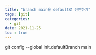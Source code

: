 ```yaml
---
title: "branch main을 default로 선언하기"
tags: [git]
categories:
  - git
date: 2021-11-25
toc : true
---
```


git config --global init.defaultBranch main


